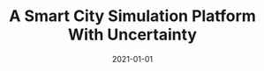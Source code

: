 ---
title: "A Smart City Simulation Platform With Uncertainty"
date: 2021-01-01
venue: "ICCPS '21: ACM/IEEE 12th International Conference on Cyber-Physical Systems, Nashville, Tennessee, USA, May 19-21, 2021"
paperurl: https://doi.org/10.1145/3450267.3452002
authors: "Shuyang Dong, Meiyi Ma and Lu Feng"
---